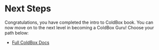 # Next Steps

Congratulations, you have completed the intro to ColdBox book.  You can now move on to the next level in becoming a ColdBox Guru!  Choose your path below:

* [Full ColdBox Docs](/full/README.md)
